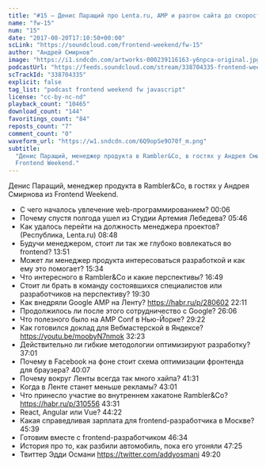 ```yaml
---
title: "#15 – Денис Паращий про Lenta.ru, AMP и разгон сайта до скорости света"
name: "fw-15"
num: "15"
date: "2017-08-20T17:10:50+00:00"
scLink: "https://soundcloud.com/frontend-weekend/fw-15"
author: "Андрей Смирнов"
image: "https://i1.sndcdn.com/artworks-000239116163-y6npca-original.jpg"
podcastUrl: "https://feeds.soundcloud.com/stream/338704335-frontend-weekend-fw-15.m4a"
scTrackId: "338704335"
explicit: false
tag_list: "podcast frontend weekend fw javascript"
license: "cc-by-nc-nd"
playback_count: "10465"
download_count: "144"
favoritings_count: "84"
reposts_count: "7"
comment_count: "0"
waveform_url: "https://w1.sndcdn.com/6Q9opSe9O70f_m.png"
subtitle:
  "Денис Паращий, менеджер продукта в Rambler&Co, в гостях у Андрея Смирнова из
  Frontend Weekend."
---
```


Денис Паращий, менеджер продукта в Rambler&Co, в гостях у Андрея Смирнова из
Frontend Weekend.

- С чего началось увлечение web-программированием?
  <timecode sec="6">00:06</timecode>
- Почему спустя полгода ушел из Студии Артемия Лебедева?
  <timecode sec="346">05:46</timecode>
- Как удалось перейти на должность менеджера проектов? (Республика, Lenta.ru)
  <timecode sec="528">08:48</timecode>
- Будучи менеджером, стоит ли так же глубоко вовлекаться во frontend?
  <timecode sec="831">13:51</timecode>
- Может ли менеджер продукта интересоваться разработкой и как ему это помогает?
  <timecode sec="934">15:34</timecode>
- Что интересного в Rambler&Co и какие перспективы?
  <timecode sec="1009">16:49</timecode>
- Стоит ли брать в команду состоявшихся специалистов или разработчиков на
  перспективу? <timecode sec="1170">19:30</timecode>
- Как внедряли Google AMP на Ленту? <https://habr.ru/p/280602>
  <timecode sec="1331">22:11</timecode>
- Продолжилось ли после этого сотрудничество с Google?
  <timecode sec="1566">26:06</timecode>
- Что полезного было на AMP Conf в Нью-Йорке?
  <timecode sec="1762">29:22</timecode>
- Как готовился доклад для Вебмастерской в Яндексе?
  <https://youtu.be/moobyN7nmok> <timecode sec="1943">32:23</timecode>
- Действительно ли гибкие методологии оптимизируют разработку?
  <timecode sec="2221">37:01</timecode>
- Почему в Facebook на фоне стоит схема оптимизации фронтенда для браузера?
  <timecode sec="2407">40:07</timecode>
- Почему вокруг Ленты всегда так много хайпа?
  <timecode sec="2491">41:31</timecode>
- Когда в Ленте станет меньше рекламы? <timecode sec="2581">43:01</timecode>
- Что принесло участие во внутреннем хакатоне Rambler&Co?
  <https://habr.ru/p/310556> <timecode sec="2611">43:31</timecode>
- React, Angular или Vue? <timecode sec="2662">44:22</timecode>
- Какая справедливая зарплата для frontend-разработчика в Москве?
  <timecode sec="2739">45:39</timecode>
- Готовим вместе с frontend-разработчиком <timecode sec="2794">46:34</timecode>
- История про то, как разбили автомобиль, пока его угоняли
  <timecode sec="2845">47:25</timecode>
- Твиттер Эдди Османи <https://twitter.com/addyosmani>
  <timecode sec="2960">49:20</timecode>
